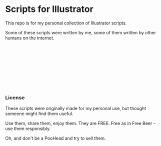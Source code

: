 # Scripts for Illustrator

This repo is for my personal collection of Illustrator scripts.

Some of these scripts were written by me, some of them written by other humans on the internet.










</br>
</br>
</br>
</br>
</br>
</br>
</br>
</br>

### License
These scripts were originally made for my personal use, but thought someone might find them useful.

Use them, share them, enjoy them. They are FREE. Free as in Free Beer - use them responsibly.

Oh, and don't be a PooHead and try to sell them.
